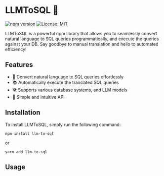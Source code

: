 # LLMToSQL 🚀

[![npm version](https://badge.fury.io/js/llm-to-sql.svg)](https://badge.fury.io/js/llm-to-sql)
[![License: MIT](https://img.shields.io/badge/License-MIT-yellow.svg)](https://opensource.org/licenses/MIT)

LLMToSQL is a powerful npm library that allows you to seamlessly convert natural language to SQL queries programmatically, and execute the queries against your DB. Say goodbye to manual translation and hello to automated efficiency!

## Features

- 📝 Convert natural language to SQL queries effortlessly
- 📚 Automatically execute the translated SQL queries
- 🛠️ Supports various database systems, and LLM models
- 🧩 Simple and intuitive API


## Installation

To install LLMToSQL, simply run the following command:
    
    npm install llm-to-sql
    

or

    yarn add llm-to-sql
    

## Usage
